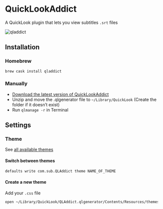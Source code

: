 # QuickLookAddict
A QuickLook plugin that lets you view subtitles `.srt` files

![qladdict](https://cloud.githubusercontent.com/assets/10502887/24962343/00414f34-1f9c-11e7-9182-e5ffd74a4b59.png)

## Installation

### Homebrew
```bash
brew cask install qladdict
```

### Manually

- [Download the latest version of QuickLookAddict](https://github.com/tattali/QLAddict/releases/latest)
- Unzip and move the .qlgenerator file to `~/Library/QuickLook` (Create the folder if it doesn’t exist)
- Run `qlmanage -r` in Terminal


## Settings

### Theme

See [all available themes](available-themes.md)

#### Switch between themes

```bash
defaults write com.sub.QLAddict theme NAME_OF_THEME
```

#### Create a new theme

Add your `.css` file

```bash
open ~/Library/QuickLook/QLAddict.qlgenerator/Contents/Resources/themes/
```
